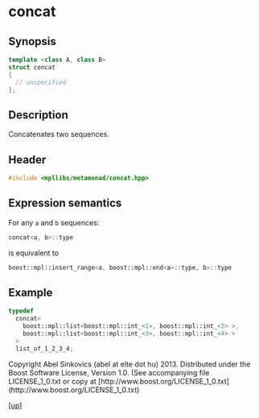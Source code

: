 # concat

## Synopsis

```cpp
template <class A, class B>
struct concat
{
  // unspecified
};
```

## Description

Concatenates two sequences.

## Header

```cpp
#include <mpllibs/metamonad/concat.hpp>
```

## Expression semantics

For any `a` and `b` sequences:

```cpp
concat<a, b>::type
```

is equivalent to

```cpp
boost::mpl::insert_range<a, boost::mpl::end<a>::type, b>::type
```

## Example

```cpp
typedef
  concat<
    boost::mpl::list<boost::mpl::int_<1>, boost::mpl::int_<2> >,
    boost::mpl::list<boost::mpl::int_<3>, boost::mpl::int_<4> >
  >
  list_of_1_2_3_4;
```

<p class="copyright">
Copyright Abel Sinkovics (abel at elte dot hu) 2013.
Distributed under the Boost Software License, Version 1.0.
(See accompanying file LICENSE_1_0.txt or copy at
[http://www.boost.org/LICENSE_1_0.txt](http://www.boost.org/LICENSE_1_0.txt)
</p>

[[up]](reference.html)



